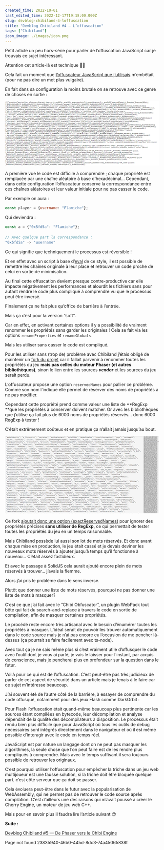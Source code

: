 ```yaml
---
created_time: 2022-10-01
last_edited_time: 2022-12-17T19:18:00.000Z
slug: devblog-chibiland-4-loffuscation
title: "Devblog Chibiland #4 — L’offuscation"
tags: ["Chibiland"]
icon_image: ./images/icon.png
---
```

Petit article un peu hors-série pour parler de l’offuscation JavaScript car je trouvais ce sujet intéressant. 

Attention cet article-là est technique 🧑‍💻

Cela fait un moment que [l’offuscateur JavaScript que j’utilisais](https://github.com/javascript-obfuscator/javascript-obfuscator) m’embêtait (pour ne pas dire un mot plus vulgaire).

En fait dans sa configuration la moins brutale on se retrouve avec ce genre de choses en sortie :

![image](./images/9d338a64-4951-469e-a124-2716b2d158ec.png)

A première vue le code est difficile à comprendre ; chaque propriété est remplacée par une chaîne aléatoire à base d’hexadécimal… Cependant, dans cette configuration l’offuscateur conserve la correspondance entre ces chaînes aléatoires et leur valeur initiale pour ne pas casser le code.

Par exemple on aura :

```javascript
const player = {username: "Flamiche"};
```

Qui deviendra :

```javascript
const a = {"0x5fd5a": "Flamiche"};

// Avec quelque part la correspondance :
"0x5fd5a" -> "username"
```

Ce qui signifie que techniquement le processus est réversible !

Et en effet avec un script à base d’[eval](https://developer.mozilla.org/fr/docs/Web/JavaScript/Reference/Global_Objects/eval) de ce style, il est possible de remettre les chaînes originale à leur place et retrouver un code proche de celui en sortie de minimisation.

<LinkPreview caption="" url="https://gist.github.com/Feavy/628913854683fcb396649401eeb2137e"/>

Au final cette offuscation devient presque contre-productive car elle impacte négativement les performances et alourdit les fichiers sans pour autant rendre le code plus compliqué à comprendre vu que le processus peut être inversé.

Finalement ça ne fait plus qu’office de barrière à l’entrée.

Mais ça c’est pour la version “soft”.

Car en effet, en activant certaines options il y a possibilité de vraiment renommer les propriétés sans garder les originales ! Cela se fait via les options `renameProperties` et `renameGlobals`

Mais les utiliser sans casser le code est compliqué.

Pour les utiliser sans (trop de) problème avec Chibiland j’étais obligé de maintenir un [fork du projet](https://github.com/Feavy/javascript-obfuscator-1/) car il fallait parvenir à renommer toutes les propriétés du jeu **mais pas celles du moteur Phaser (et autres bibliothèques)**, sinon le lien entre les sources ***vendor*** et les sources du jeu serait perdu.

L’offuscateur propose une option `reservedNames` pour pallier ce problème. Comme son nom l’indique elle permet de réserver des noms de propriétés à ne pas modifier.

Cependant cette propriété prend comme valeur une liste de **RegExp **que les propriétés à conserver doivent matcher. Or avec les bibliothèques que j’utilise ça fait plus de 6000 noms de propriétés réservés… donc 6000 RegExp à tester !

C’était extrêmement coûteux et en pratique ça n’allait jamais jusqu’au bout.

![Quelques mots-clés de Phaser et PlanckJS](./images/e0690cc0-349f-464f-b2c0-db78af8b9850.png "Quelques mots-clés de Phaser et PlanckJS")

Ce fork [ajoutait donc une option (exactReservedNames)](https://github.com/Feavy/javascript-obfuscator-1/commit/e45a6bb37a163d3655c7ea6d4f3ad33206c9b9b7) pour ignorer des propriétés précises **sans utiliser de RegExp**, ce qui permettait de tester toutes les propriétés du jeu en un temps raisonnable.

Mais Chibiland possède lui aussi son lot de mots réservés. Et donc avant chaque mise en production, le jeu était cassé et je devais deviner les nouveaux mots réservés à ajouter jusqu’à temps qu’il fonctionne à nouveau… C’était assez fastidieux.

Et avec le passage à SolidJS cela aurait ajouté encore plein de mots réservés à trouver… j’avais la flemme.

Alors j’ai pris le problème dans le sens inverse.

Plutôt que donner une liste de mots réservés, pourquoi ne pas donner une liste de mots à masquer?

C’est ce que j’ai fait avec le “Chibi Obfuscator”, un plugin WebPack tout bête qui fait du search-and-replace à travers le code en sortie de compilation, afin de masquer certaines propriétés.

Le procédé reste encore très artisanal avec le besoin d’énumérer toutes les propriétés à masquer. L’idéal serait de pouvoir les trouver automatiquement dans le code source mais je n’ai pas encore eu l’occasion de me pencher là-dessus (ça pourrait se faire facilement avec ts-node).

Avec tout ça je ne sais même plus si c’est vraiment utile d’offusquer le code avec l’outil dont je vous ai parlé, je vais le laisser pour l’instant, par acquis de conscience, mais je pencherai plus en profondeur sur la question dans le futur.

Voilà pour ce qui est de l’offuscation. C’est peut-être pas très judicieux de parler de cet aspect de sécurité dans un article mais je tenais à le faire car ce sujet m’intéresse beaucoup.

J’ai souvent été de l’autre côté de la barrière, à essayer de comprendre du code offusqué, notamment pour des jeux Flash comme DarkOrbit :

<LinkPreview url="https://github.com/Feavy/darkorbit_preloader"/>

<LinkPreview url="https://github.com/Feavy/Darkorbit-main.swf-decrypter"/>

Pour Flash l’offuscation était quand-même beaucoup plus pertinente car les sources étant compilées en bytecode, leur décompilation et analyse dépendait de la qualité des décompilateurs à disposition. Le processus était rendu bien plus difficile que pour JavaScript où tous les outils de debug nécessaires sont intégrés directement dans le navigateur et où il est même possible d’interagir avec le code en temps réel.

JavaScript est par nature un langage dont on ne peut pas masquer les algorithmes, la seule chose que l’on peut faire est de les rendre plus compliqués à comprendre. Mais avec le temps suffisant il sera toujours possible de retrouver les originaux.

C’est pourquoi utiliser l’offuscation pour empêcher la triche dans un jeu web multijoueur est une fausse solution, si la triche doit être bloquée quelque part, c’est côté serveur que ça doit se passer.

Cela évoluera peut-être dans le futur avec la popularisation de WebAssembly, qui ne permet pas de retrouver le code source après compilation. C’est d’ailleurs une des raisons qui m’avait poussé à créer le Cherry Engine, un moteur de jeu web C++.

Mais pour en savoir plus il faudra lire l’article suivant 😉


**Suite :**

[Devblog Chibiland #5 — De Phaser vers le Chibi Engine](/articles/devblog-chibiland-5-de-phaser-vers-le-chibi-engine)

Page not found 23835940-46b0-445d-8dc3-74a45065838f

